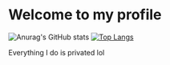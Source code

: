 # Welcome to my profile
![Anurag's GitHub stats](https://github-readme-stats.vercel.app/api?username=BizkitKing&show_icons=true&theme=radical)
[![Top Langs](https://github-readme-stats.vercel.app/api/top-langs/?username=BizkitKing)](https://github.com/anuraghazra/github-readme-stats)

Everything I do is privated lol
<!---
BizkitKing/BizkitKing is a ✨ special ✨ repository because its `README.md` (this file) appears on your GitHub profile.
You can click the Preview link to take a look at your changes.
--->
